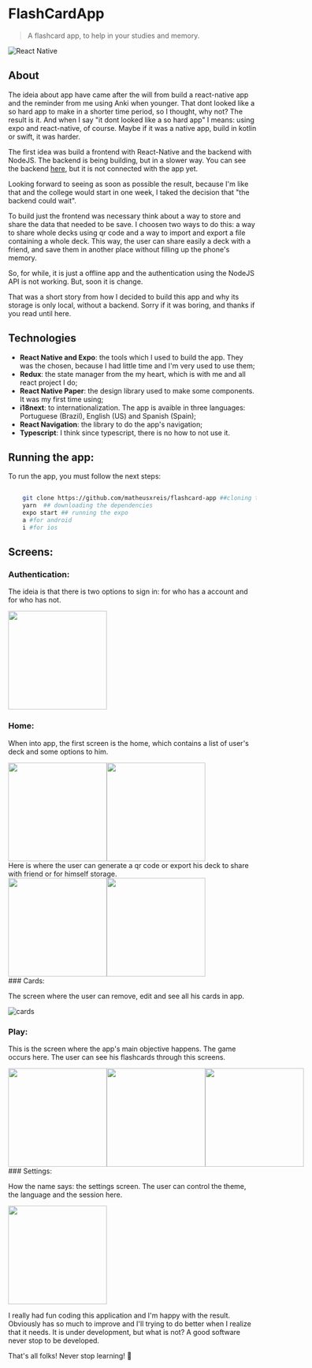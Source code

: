# FlashCardApp 
> A flashcard app, to help in your studies and memory.


![React Native](https://img.shields.io/badge/react_native-%2320232a.svg?style=for-the-badge&logo=react&logoColor=%2361DAFB)


## About

The ideia about app have came after the will from build a react-native app and the reminder from me using Anki when younger.
That dont looked like a so hard app to make in a shorter time period, so I thought, why not? The result is it. And when I say "it dont looked like a so hard app" I means: using expo and react-native, of course. Maybe if it was a native app, build in kotlin or swift, it was harder.

The first idea was build a frontend with React-Native and the backend with NodeJS. The backend is being building, but in a slower way. You can see the backend [here](https://github.com/matheusxreis/flashcard-api), but it is not connected with the app yet.

Looking forward to seeing as soon as possible the result, because I'm like that and the college would start in one week, I taked the decision that "the backend could wait".

To build just the frontend was necessary think about a way to store and share the data that needed to be save. I choosen two ways to do this: a way to share whole decks using qr code and a way to import and export a file containing a whole deck. This way, the user can share easily a deck with a friend, and save them in another place without filling up the phone's memory.

So, for while, it is just a offline app and the authentication using the NodeJS API is not working. But, soon it is change. 

That was a short story from how I decided to build this app and why its storage is only local, without a backend. Sorry if it was boring, and thanks if you read until here.

## Technologies

- **React Native and Expo**: the tools which I used to build the app. They was the chosen, because I had little time and I'm very used to use them;
- **Redux**: the state manager from the my heart, which is with me and all react project I do;
- **React Native Paper**: the design library used to make some components. It was my first time using;
- **i18next**: to internationalization. The app is avaible in three languages: Portuguese (Brazil), English (US) and Spanish (Spain);
- **React Navigation**: the library to do the app's navigation;
- **Typescript**: I think since typescript, there is no how to not use it.

## Running the app:

To run the app, you must follow the next steps:

```bash
    
    git clone https://github.com/matheusxreis/flashcard-app ##cloning the project
    yarn  ## downloading the dependencies
    expo start ## running the expo 
    a #for android
    i #for ios

```

## Screens:

### Authentication:

The ideia is that there is two options to sign in: for who has a account and for who has not. 


<img src="./img-app/auth1.jpeg" width="200" />

### Home:

When into app, the first screen is the home, which contains a list of user's deck and some options to him.

<div style="display:flex">
    <img src="./img-app/home1.jpeg" width="200" />
    <img src="./img-app/home2.jpeg" width="200" />
</div>
Here is where the user can generate a qr code or export his deck to share with friend or for himself storage. 
<div style="display:flex">
     <img src="./img-app/home3.jpeg" width="200" />
    <img src="./img-app/home4.jpeg" width="200" />
</div>
### Cards:

The screen where the user can remove, edit and see all his cards in app. 

![cards](./img-app/cards1.jpeg)

### Play:

This is the screen where the app's main objective happens. The game occurs here. 
The user can see his flashcards through this screens.

<div style="display:flex">
        <img src="./img-app/deckplay1.jpeg" width="200" />
        <img src="./img-app/deckplay2.jpeg" width="200" />
        <img src="./img-app/deckplay3.jpeg" width="200" />
</div>
### Settings:

How the name says: the settings screen. The user can control the theme, the language and the session here.

<img src="./img-app/settings.jpeg" width="200" />

 I really had fun coding this application and I'm happy with the result. Obviously has so much to improve and I'll trying to do better when I realize that it needs. It is under development, but what is not? A good software never stop to be developed. 

 That's all folks! Never stop learning! :metal: